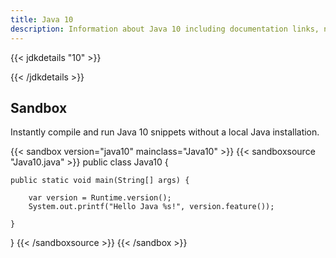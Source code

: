 ```yaml
---
title: Java 10
description: Information about Java 10 including documentation links, new APIs, added features and download options.
---
```


{{< jdkdetails "10" >}}

{{< /jdkdetails >}}


## Sandbox

Instantly compile and run Java 10 snippets without a local Java installation.

{{< sandbox version="java10" mainclass="Java10" >}}
{{< sandboxsource "Java10.java" >}}
public class Java10 {

    public static void main(String[] args) {

        var version = Runtime.version();
        System.out.printf("Hello Java %s!", version.feature());

    }

}
{{< /sandboxsource >}}
{{< /sandbox >}}
